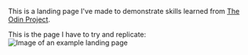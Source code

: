 This is a landing page I've made to demonstrate skills learned from [The Odin Project](https://www.theodinproject.com/).

This is the page I have to try and replicate:
![Image of an example landing page](https://cdn.statically.io/gh/TheOdinProject/curriculum/81a5d553f4073e593d23a6ab00d50eef8620796d/foundations/html_css/project/imgs/01.png)

